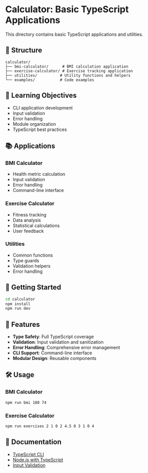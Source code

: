 # Calculator: Basic TypeScript Applications

This directory contains basic TypeScript applications and utilities.

## 📁 Structure

```
calculator/
├── bmi-calculator/      # BMI calculation application
├── exercise-calculator/ # Exercise tracking application
├── utilities/          # Utility functions and helpers
└── examples/           # Code examples
```

## 🎯 Learning Objectives

- CLI application development
- Input validation
- Error handling
- Module organization
- TypeScript best practices

## 📚 Applications

### BMI Calculator
- Health metric calculation
- Input validation
- Error handling
- Command-line interface

### Exercise Calculator
- Fitness tracking
- Data analysis
- Statistical calculations
- User feedback

### Utilities
- Common functions
- Type guards
- Validation helpers
- Error handling

## 🚀 Getting Started

```bash
cd calculator
npm install
npm run dev
```

## 📖 Features

- **Type Safety**: Full TypeScript coverage
- **Validation**: Input validation and sanitization
- **Error Handling**: Comprehensive error management
- **CLI Support**: Command-line interface
- **Modular Design**: Reusable components

## 🛠️ Usage

### BMI Calculator
```bash
npm run bmi 180 74
```

### Exercise Calculator
```bash
npm run exercises 2 1 0 2 4.5 0 3 1 0 4
```

## 📝 Documentation

- [TypeScript CLI](https://www.typescriptlang.org/docs/handbook/compiler-options.html)
- [Node.js with TypeScript](https://nodejs.org/en/docs/guides/typescript/)
- [Input Validation](https://zod.dev/)
